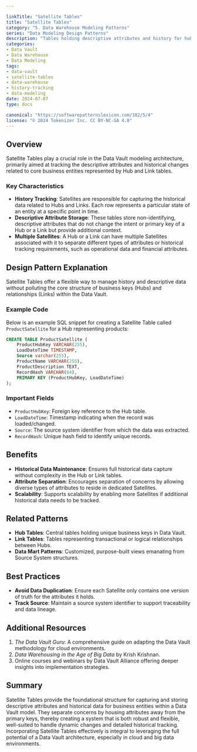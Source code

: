 ```yaml
---

linkTitle: "Satellite Tables"
title: "Satellite Tables"
category: "5. Data Warehouse Modeling Patterns"
series: "Data Modeling Design Patterns"
description: "Tables holding descriptive attributes and history for hubs and links in Data Vault."
categories:
- Data Vault
- Data Warehouse
- Data Modeling
tags:
- data-vault
- satellite-tables
- data-warehouse
- history-tracking
- data-modeling
date: 2024-07-07
type: docs

canonical: "https://softwarepatternslexicon.com/102/5/4"
license: "© 2024 Tokenizer Inc. CC BY-NC-SA 4.0"
---
```



## Overview

Satellite Tables play a crucial role in the Data Vault modeling architecture, primarily aimed at tracking the descriptive attributes and historical changes related to core business entities represented by Hub and Link tables.

### Key Characteristics
- **History Tracking**: Satellites are responsible for capturing the historical data related to Hubs and Links. Each row represents a particular state of an entity at a specific point in time.
- **Descriptive Attribute Storage**: These tables store non-identifying, descriptive attributes that do not change the intent or primary key of a Hub or a Link but provide additional context.
- **Multiple Satellites**: A Hub or a Link can have multiple Satellites associated with it to separate different types of attributes or historical tracking requirements, such as operational data and financial attributes.

## Design Pattern Explanation

Satellite Tables offer a flexible way to manage history and descriptive data without polluting the core structure of business keys (Hubs) and relationships (Links) within the Data Vault.

### Example Code

Below is an example SQL snippet for creating a Satellite Table called `ProductSatellite` for a Hub representing products:

```sql
CREATE TABLE ProductSatellite (
    ProductHubKey VARCHAR(255),
    LoadDateTime TIMESTAMP,
    Source varchar(255),
    ProductName VARCHAR(255),
    ProductDescription TEXT,
    RecordHash VARCHAR(64),
    PRIMARY KEY (ProductHubKey, LoadDateTime)
);
```

### Important Fields
- `ProductHubKey`: Foreign key reference to the Hub table.
- `LoadDateTime`: Timestamp indicating when the record was loaded/changed.
- `Source`: The source system identifier from which the data was extracted.
- `RecordHash`: Unique hash field to identify unique records.

## Benefits
- **Historical Data Maintenance**: Ensures full historical data capture without complexity in the Hub or Link tables.
- **Attribute Separation**: Encourages separation of concerns by allowing diverse types of attributes to reside in dedicated Satellites.
- **Scalability**: Supports scalability by enabling more Satellites if additional historical data needs to be tracked.

## Related Patterns

- **Hub Tables**: Central tables holding unique business keys in Data Vault.
- **Link Tables**: Tables representing transactional or logical relationships between Hubs.
- **Data Mart Patterns**: Customized, purpose-built views emanating from Source System structures.

## Best Practices
- **Avoid Data Duplication**: Ensure each Satellite only contains one version of truth for the attributes it holds.
- **Track Source**: Maintain a source system identifier to support traceability and data lineage.

## Additional Resources

1. *The Data Vault Guru*: A comprehensive guide on adapting the Data Vault methodology for cloud environments. 
2. *Data Warehousing in the Age of Big Data* by Krish Krishnan.
3. Online courses and webinars by Data Vault Alliance offering deeper insights into implementation strategies.

## Summary

Satellite Tables provide the foundational structure for capturing and storing descriptive attributes and historical data for business entities within a Data Vault model. They separate concerns by housing attributes away from the primary keys, thereby creating a system that is both robust and flexible, well-suited to handle dynamic changes and detailed historical tracking. Incorporating Satellite Tables effectively is integral to leveraging the full potential of a Data Vault architecture, especially in cloud and big data environments.


